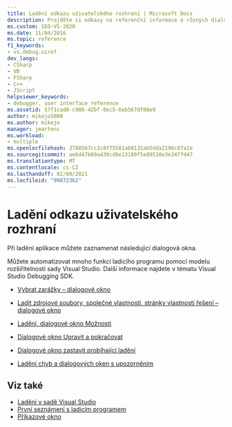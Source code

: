 ```yaml
---
title: Ladění odkazu uživatelského rozhraní | Microsoft Docs
description: Projděte si odkazy na referenční informace o různých dialogových oknech, se kterými se můžete setkat v uživatelském rozhraní ladění sady Visual Studio.
ms.custom: SEO-VS-2020
ms.date: 11/04/2016
ms.topic: reference
f1_keywords:
- vs.debug.uiref
dev_langs:
- CSharp
- VB
- FSharp
- C++
- JScript
helpviewer_keywords:
- debugger, user interface reference
ms.assetid: 57f1cad8-c908-42bf-8ec5-6eb567df08e9
author: mikejo5000
ms.author: mikejo
manager: jmartens
ms.workload:
- multiple
ms.openlocfilehash: 3788567cc3c8f75581ab0131ab5dda2196c07a2e
ms.sourcegitcommit: ae6d47b09a439cd0e13180f5e89510e3e347fd47
ms.translationtype: MT
ms.contentlocale: cs-CZ
ms.lasthandoff: 02/08/2021
ms.locfileid: "99872362"
---
```

# <a name="debugging-user-interface-reference"></a>Ladění odkazu uživatelského rozhraní
Při ladění aplikace můžete zaznamenat následující dialogová okna.

 Můžete automatizovat mnoho funkcí ladicího programu pomocí modelu rozšiřitelnosti sady Visual Studio. Další informace najdete v tématu Visual Studio Debugging SDK.

- [Vybrat zarážky – dialogové okno](../debugger/choose-breakpoints-dialog-box.md)

- [Ladit zdrojové soubory, společné vlastnosti, stránky vlastností řešení – dialogové okno](../debugger/debug-source-files-common-properties-solution-property-pages-dialog-box.md)

- [Ladění, dialogové okno Možnosti](../debugger/debugging-options-dialog-box.md)

- [Dialogové okno Upravit a pokračovat](../debugger/edit-and-continue-dialog-box.md)

- [Dialogové okno zastavit probíhající ladění](../debugger/stop-debugging-in-progress-dialog-box.md)

- [Ladění chyb a dialogových oken s upozorněním](../debugger/debugging-errors-and-warning-dialog-boxes.md)

## <a name="see-also"></a>Viz také
- [Ladění v sadě Visual Studio](../debugger/index.yml)
- [První seznámení s ladicím programem](../debugger/debugger-feature-tour.md)
- [Příkazové okno](../ide/reference/command-window.md)